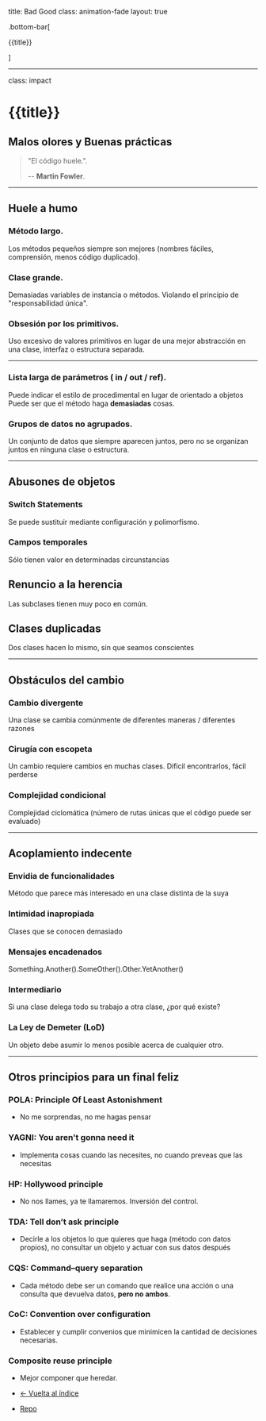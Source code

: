 title: Bad Good
class: animation-fade
layout: true

.bottom-bar[

{{title}}

]

---

class: impact

# {{title}}

## Malos olores y Buenas prácticas

> "El código huele.".
>
> -- **Martin Fowler**.

---

##  Huele a humo

### Método largo.
Los métodos pequeños siempre son mejores (nombres fáciles, comprensión, menos código duplicado).

### Clase grande.
Demasiadas variables de instancia o métodos.
Violando el principio de "responsabilidad única".

### Obsesión por los primitivos.
Uso excesivo de valores primitivos en lugar de una mejor abstracción en una clase, interfaz o estructura separada.

---

### Lista larga de parámetros ( in / out / ref).
Puede indicar el estilo de procedimental en lugar de orientado a objetos
Puede ser que el método haga **demasiadas** cosas.

### Grupos de datos no agrupados.
Un conjunto de datos que siempre aparecen juntos, pero no se organizan juntos en ninguna clase o estructura.


---

## Abusones de objetos

### Switch Statements
Se puede sustituir mediante configuración y polimorfismo.

### Campos temporales
Sólo tienen valor en determinadas circunstancias

## Renuncio a la herencia
Las subclases tienen muy poco en común.

## Clases duplicadas
Dos clases hacen lo mismo, sin que seamos conscientes

---

## Obstáculos del cambio

### Cambio divergente
Una clase se cambia comúnmente de diferentes maneras / diferentes razones

### Cirugía con escopeta
Un cambio requiere cambios en muchas clases. Difícil encontrarlos, fácil perderse

### Complejidad condicional
Complejidad ciclomática (número de rutas únicas que el código puede ser evaluado)

---

## Acoplamiento indecente

### Envidia de funcionalidades
Método que parece más interesado en una clase distinta de la suya

### Intimidad inapropiada
Clases que se conocen demasiado

### Mensajes encadenados
Something.Another().SomeOther().Other.YetAnother()

### Intermediario
Si una clase delega todo su trabajo a otra clase, ¿por qué existe?

### La Ley de Demeter (LoD)
Un objeto debe asumir lo menos posible acerca de cualquier otro.

---


## Otros principios para un final feliz

###  POLA: Principle Of Least Astonishment

- No me sorprendas, no me hagas pensar

###  YAGNI: You aren't gonna need it

- Implementa cosas cuando las necesites, no cuando preveas que las necesitas

### HP: Hollywood principle

- No nos llames, ya te llamaremos. Inversión del control.


### TDA: Tell don’t ask principle

- Decirle a los objetos lo que quieres que haga (método con datos propios), no consultar un objeto y actuar con sus datos después

### CQS: Command–query separation

- Cada método debe ser un comando que realice una acción o una consulta que devuelva datos, **pero no ambos**.

### CoC: Convention over configuration

- Establecer y cumplir convenios que minimicen la cantidad de decisiones necesarias.

### Composite reuse principle

- Mejor componer que heredar.


- [<- Vuelta al índice ](./)

- [Repo](https://github.com/AcademiaBinaria/CleanCode)
